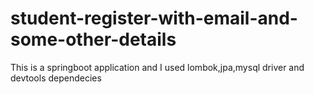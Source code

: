 # student-register-with-email-and-some-other-details
This is a springboot application  and I used lombok,jpa,mysql driver and devtools dependecies
